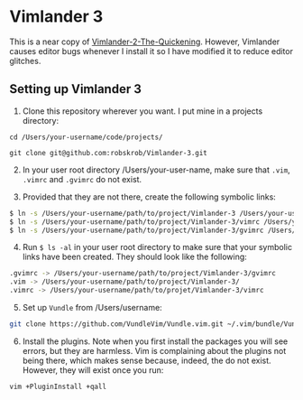 # Vimlander 3

This is a near copy of [Vimlander-2-The-Quickening](https://github.com/spicycode/Vimlander-2-The-Quickening). However, Vimlander causes editor bugs whenever I install it so I have modified it to reduce editor glitches.

## Setting up Vimlander 3

1. Clone this repository wherever you want. I put mine in a projects directory:
```
cd /Users/your-username/code/projects/

git clone git@github.com:robskrob/Vimlander-3.git
```

2. In your user root directory /Users/your-user-name, make sure that `.vim`, `.vimrc` and `.gvimrc` do not exist.

3. Provided that they are not there, create the following symbolic links:

```bash
$ ln -s /Users/your-username/path/to/project/Vimlander-3 /Users/your-username/.vim
$ ln -s /Users/your-username/path/to/project/Vimlander-3/vimrc /Users/your-username/.vimrc
$ ln -s /Users/your-username/path/to/project/Vimlander-3/gvimrc /Users/your-username/.gvimrc
```

4. Run `$ ls -al` in your user root directory to make sure that your symbolic links have been created. They should look like the following:

```bash
.gvimrc -> /Users/your-username/path/to/project/Vimlander-3/gvimrc
.vim -> /Users/your-username/path/to/project/Vimlander-3/
.vimrc -> /Users/your-username/path/to/projet/Vimlander-3/vimrc
```

5. Set up `Vundle` from /Users/username:
```bash
git clone https://github.com/VundleVim/Vundle.vim.git ~/.vim/bundle/Vundle.vim
```

6. Install the plugins. Note when you first install the packages you will see errors, but they are harmless. Vim is complaining about the plugins not being there, which makes sense because, indeed, the do not exist. However, they will exist once you run:
```bash
vim +PluginInstall +qall
```

